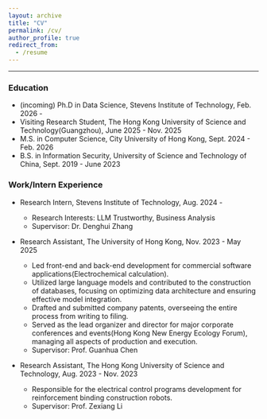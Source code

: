 ```yaml
---
layout: archive
title: "CV"
permalink: /cv/
author_profile: true
redirect_from:
  - /resume
---
```

<!-- 
{% include base_path %} -->

---

### Education
* (incoming) Ph.D in Data Science, Stevens Institute of Technology, Feb. 2026 - 
* Visiting Research Student, The Hong Kong University of Science and Technology(Guangzhou), June 2025 - Nov. 2025
* M.S. in Computer Science, City University of Hong Kong, Sept. 2024 - Feb. 2026
* B.S. in Information Security, University of Science and Technology of China, Sept. 2019 - June 2023



### Work/Intern Experience
* Research Intern, Stevens Institute of Technology, Aug. 2024 - 
  *  Research Interests: LLM Trustworthy, Business Analysis
  *  Supervisor: Dr. Denghui Zhang

* Research Assistant, The University of Hong Kong, Nov. 2023 - May 2025  <!-- Hong Kong Quantum AI Lab -->
  *  Led front-end and back-end development for commercial software applications(Electrochemical calculation).
  *  Utilized large language models and contributed to the construction of databases, focusing on optimizing data architecture and ensuring effective model integration.
  *  Drafted and submitted company patents, overseeing the entire process from writing to filing.
  *  Served as the lead organizer and director for major corporate conferences and events(Hong Kong New Energy Ecology Forum), managing all aspects of production and execution.
  *  Supervisor: Prof. Guanhua Chen

* Research Assistant, The Hong Kong University of Science and Technology, Aug. 2023 - Nov. 2023 <!-- Hong Kong Center for Construction Robotics -->
  * Responsible for the electrical control programs development for reinforcement binding construction robots.
  * Supervisor: Prof. Zexiang Li



